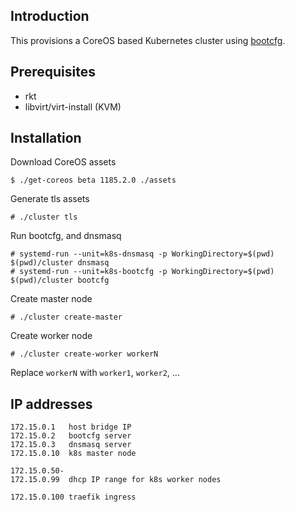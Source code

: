 ## Introduction

This provisions a CoreOS based Kubernetes cluster using [bootcfg](https://github.com/coreos/coreos-baremetal/blob/master/Documentation/bootcfg.md).

## Prerequisites 

- rkt
- libvirt/virt-install (KVM)

## Installation

Download CoreOS assets

```
$ ./get-coreos beta 1185.2.0 ./assets
```

Generate tls assets

```
# ./cluster tls
```

Run bootcfg, and dnsmasq

```
# systemd-run --unit=k8s-dnsmasq -p WorkingDirectory=$(pwd) $(pwd)/cluster dnsmasq
# systemd-run --unit=k8s-bootcfg -p WorkingDirectory=$(pwd) $(pwd)/cluster bootcfg
```

Create master node

```
# ./cluster create-master
```

Create worker node

```
# ./cluster create-worker workerN
```

Replace `workerN` with `worker1`, `worker2`, ...

## IP addresses

```
172.15.0.1   host bridge IP
172.15.0.2   bootcfg server
172.15.0.3   dnsmasq server
172.15.0.10  k8s master node

172.15.0.50-
172.15.0.99  dhcp IP range for k8s worker nodes

172.15.0.100 traefik ingress
```

